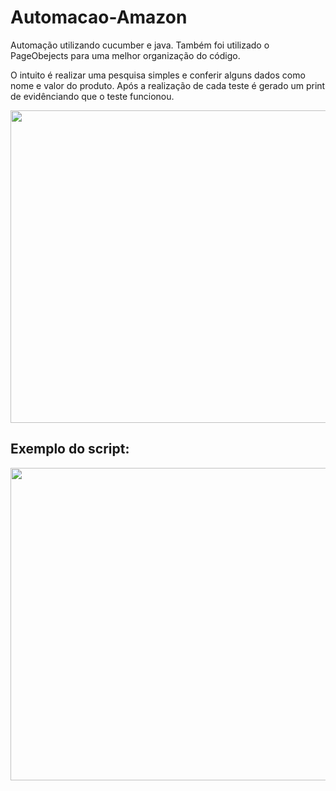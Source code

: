 # Automacao-Amazon

Automação utilizando cucumber e java. Também foi utilizado o PageObejects para uma melhor organização do código.

O intuito  é realizar uma pesquisa simples e conferir alguns dados como nome e valor do produto. Após a realização de cada teste é gerado um print de evidênciando que o teste funcionou.

<img src="https://github.com/FernandoSilva11/Automacao-Amazon/blob/master/demonstracao.gif" width="1500" height="500" />

## Exemplo do script:  
<img src="https://github.com/FernandoSilva11/Automacao-Amazon/blob/master/demonstracao.gif" width="1500" height="500" />
